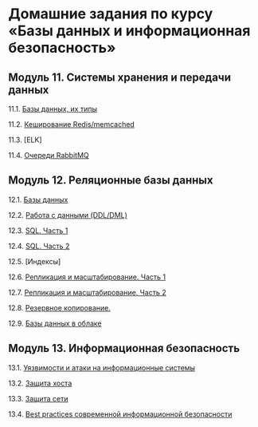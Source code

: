 # Домашние задания по курсу «Базы данных и информационная безопасность»
## Модуль 11. Системы хранения и передачи данных

11.1. [Базы данных, их типы](https://github.com/OctaPod/Homework5/blob/main/11/11-01.md)

11.2. [Кеширование Redis/memcached](https://github.com/OctaPod/Homework5/blob/main/11/11-02.md)

11.3. [ELK]

11.4. [Очереди RabbitMQ](https://github.com/OctaPod/Homework5/blob/main/11/11-04.md)


## Модуль 12. Реляционные базы данных

12.1. [Базы данных](https://github.com/OctaPod/Homework5/blob/main/12/12-01.md)

12.2. [Работа с данными (DDL/DML)](https://github.com/OctaPod/Homework5/blob/main/12/12-02.md)

12.3. [SQL. Часть 1](https://github.com/OctaPod/Homework5/blob/main/12/12-03.md)

12.4. [SQL. Часть 2](https://github.com/OctaPod/Homework5/blob/main/12/12-04.md)

12.5. [Индексы]

12.6. [Репликация и масштабирование. Часть 1](https://github.com/OctaPod/Homework5/blob/main/12/12-06.md)

12.7. [Репликация и масштабирование. Часть 2](https://github.com/OctaPod/Homework5/blob/main/12/12-07.md)

12.8. [Резервное копирование. ](https://github.com/OctaPod/Homework5/blob/main/12/12-08.md)

12.9. [Базы данных в облаке](https://github.com/OctaPod/Homework5/blob/main/12/12-09.md)


## Модуль 13. Информационная безопасность

13.1. [Уязвимости и атаки на информационные системы](https://github.com/OctaPod/Homework5/blob/main/13/13-01.md)

13.2. [Защита хоста](https://github.com/netology-code/sdb-homeworks/blob/main/13-02.md)

13.3. [Защита сети](https://github.com/netology-code/sdb-homeworks/blob/main/13-03.md)

13.4. [Best practices современной информационной безопасности]()
